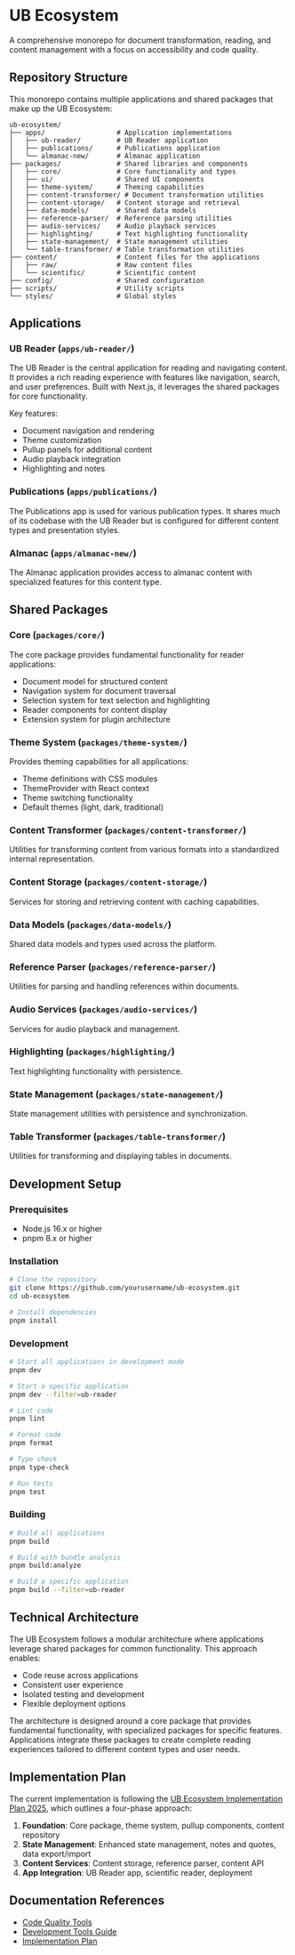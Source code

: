 # UB Ecosystem

A comprehensive monorepo for document transformation, reading, and content management with a focus on accessibility and code quality.

## Repository Structure

This monorepo contains multiple applications and shared packages that make up the UB Ecosystem:

```
ub-ecosystem/
├── apps/                  # Application implementations
│   ├── ub-reader/         # UB Reader application
│   ├── publications/      # Publications application
│   └── almanac-new/       # Almanac application
├── packages/              # Shared libraries and components
│   ├── core/              # Core functionality and types
│   ├── ui/                # Shared UI components
│   ├── theme-system/      # Theming capabilities
│   ├── content-transformer/ # Document transformation utilities
│   ├── content-storage/   # Content storage and retrieval
│   ├── data-models/       # Shared data models
│   ├── reference-parser/  # Reference parsing utilities
│   ├── audio-services/    # Audio playback services
│   ├── highlighting/      # Text highlighting functionality
│   ├── state-management/  # State management utilities
│   └── table-transformer/ # Table transformation utilities
├── content/               # Content files for the applications
│   ├── raw/               # Raw content files
│   └── scientific/        # Scientific content
├── config/                # Shared configuration
├── scripts/               # Utility scripts
└── styles/                # Global styles
```

## Applications

### UB Reader (`apps/ub-reader/`)

The UB Reader is the central application for reading and navigating content. It provides a rich reading experience with features like navigation, search, and user preferences. Built with Next.js, it leverages the shared packages for core functionality.

Key features:

- Document navigation and rendering
- Theme customization
- Pullup panels for additional content
- Audio playback integration
- Highlighting and notes

### Publications (`apps/publications/`)

The Publications app is used for various publication types. It shares much of its codebase with the UB Reader but is configured for different content types and presentation styles.

### Almanac (`apps/almanac-new/`)

The Almanac application provides access to almanac content with specialized features for this content type.

## Shared Packages

### Core (`packages/core/`)

The core package provides fundamental functionality for reader applications:

- Document model for structured content
- Navigation system for document traversal
- Selection system for text selection and highlighting
- Reader components for content display
- Extension system for plugin architecture

### Theme System (`packages/theme-system/`)

Provides theming capabilities for all applications:

- Theme definitions with CSS modules
- ThemeProvider with React context
- Theme switching functionality
- Default themes (light, dark, traditional)

### Content Transformer (`packages/content-transformer/`)

Utilities for transforming content from various formats into a standardized internal representation.

### Content Storage (`packages/content-storage/`)

Services for storing and retrieving content with caching capabilities.

### Data Models (`packages/data-models/`)

Shared data models and types used across the platform.

### Reference Parser (`packages/reference-parser/`)

Utilities for parsing and handling references within documents.

### Audio Services (`packages/audio-services/`)

Services for audio playback and management.

### Highlighting (`packages/highlighting/`)

Text highlighting functionality with persistence.

### State Management (`packages/state-management/`)

State management utilities with persistence and synchronization.

### Table Transformer (`packages/table-transformer/`)

Utilities for transforming and displaying tables in documents.

## Development Setup

### Prerequisites

- Node.js 16.x or higher
- pnpm 8.x or higher

### Installation

```bash
# Clone the repository
git clone https://github.com/yourusername/ub-ecosystem.git
cd ub-ecosystem

# Install dependencies
pnpm install
```

### Development

```bash
# Start all applications in development mode
pnpm dev

# Start a specific application
pnpm dev --filter=ub-reader

# Lint code
pnpm lint

# Format code
pnpm format

# Type check
pnpm type-check

# Run tests
pnpm test
```

### Building

```bash
# Build all applications
pnpm build

# Build with bundle analysis
pnpm build:analyze

# Build a specific application
pnpm build --filter=ub-reader
```

## Technical Architecture

The UB Ecosystem follows a modular architecture where applications leverage shared packages for common functionality. This approach enables:

- Code reuse across applications
- Consistent user experience
- Isolated testing and development
- Flexible deployment options

The architecture is designed around a core package that provides fundamental functionality, with specialized packages for specific features. Applications integrate these packages to create complete reading experiences tailored to different content types and user needs.

## Implementation Plan

The current implementation is following the [UB Ecosystem Implementation Plan 2025](./16-P1-Implementation-Plan-2025.md), which outlines a four-phase approach:

1. **Foundation**: Core package, theme system, pullup components, content repository
2. **State Management**: Enhanced state management, notes and quotes, data export/import
3. **Content Services**: Content storage, reference parser, content API
4. **App Integration**: UB Reader app, scientific reader, deployment

## Documentation References

- [Code Quality Tools](./CODE_QUALITY.md)
- [Development Tools Guide](./DEV_TOOLS.md)
- [Implementation Plan](./16-P1-Implementation-Plan-2025.md)
